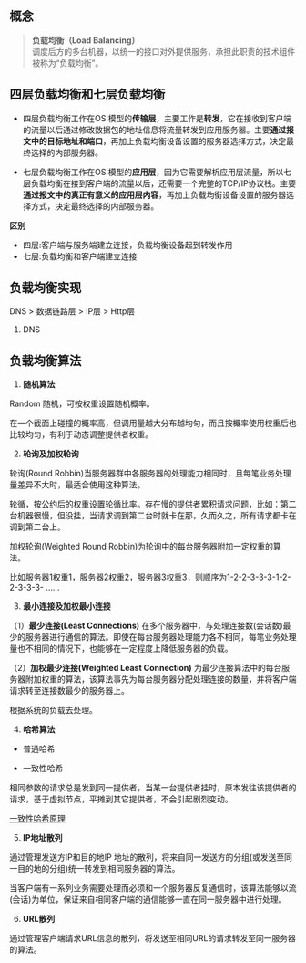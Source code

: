## 概念
>**负载均衡（Load Balancing）**  
>调度后方的多台机器，以统一的接口对外提供服务，承担此职责的技术组件被称为“负载均衡”。
## 四层负载均衡和七层负载均衡
* 四层负载均衡工作在OSI模型的**传输层**，主要工作是**转发**，它在接收到客户端的流量以后通过修改数据包的地址信息将流量转发到应用服务器。主要**通过报文中的目标地址和端口**，再加上负载均衡设备设置的服务器选择方式，决定最终选择的内部服务器。

* 七层负载均衡工作在OSI模型的**应用层**，因为它需要解析应用层流量，所以七层负载均衡在接到客户端的流量以后，还需要一个完整的TCP/IP协议栈。主要**通过报文中的真正有意义的应用层内容**，再加上负载均衡设备设置的服务器选择方式，决定最终选择的内部服务器。

**区别**

* 四层:客户端与服务端建立连接，负载均衡设备起到转发作用
* 七层:负载均衡和客户端建立连接
## 负载均衡实现
DNS > 数据链路层 > IP层 > Http层

1. DNS


## 负载均衡算法

1. **随机算法**


Random 随机，可按权重设置随机概率。

在一个截面上碰撞的概率高，但调用量越大分布越均匀，而且按概率使用权重后也比较均匀，有利于动态调整提供者权重。  



2. **轮询及加权轮询**
   
轮询(Round Robbin)当服务器群中各服务器的处理能力相同时，且每笔业务处理量差异不大时，最适合使用这种算法。

轮循，按公约后的权重设置轮循比率。存在慢的提供者累积请求问题，比如：第二台机器很慢，但没挂，当请求调到第二台时就卡在那，久而久之，所有请求都卡在调到第二台上。

加权轮询(Weighted Round Robbin)为轮询中的每台服务器附加一定权重的算法。

比如服务器1权重1，服务器2权重2，服务器3权重3，则顺序为1-2-2-3-3-3-1-2-2-3-3-3- ……


3. **最小连接及加权最小连接**

（1）**最少连接(Least Connections)** 在多个服务器中，与处理连接数(会话数)最少的服务器进行通信的算法。即使在每台服务器处理能力各不相同，每笔业务处理量也不相同的情况下，也能够在一定程度上降低服务器的负载。

（2）**加权最少连接(Weighted Least Connection)** 为最少连接算法中的每台服务器附加权重的算法，该算法事先为每台服务器分配处理连接的数量，并将客户端请求转至连接数最少的服务器上。

根据系统的负载去处理。

4. **哈希算法**

* 普通哈希

* 一致性哈希

相同参数的请求总是发到同一提供者，当某一台提供者挂时，原本发往该提供者的请求，基于虚拟节点，平摊到其它提供者，不会引起剧烈变动。

[一致性哈希原理](https://kefeng.wang/2018/08/10/consistent-hashing/)

5. **IP地址散列**

通过管理发送方IP和目的地IP
地址的散列，将来自同一发送方的分组(或发送至同一目的地的分组)统一转发到相同服务器的算法。

当客户端有一系列业务需要处理而必须和一个服务器反复通信时，该算法能够以流(会话)为单位，保证来自相同客户端的通信能够一直在同一服务器中进行处理。

6. **URL散列**

通过管理客户端请求URL信息的散列，将发送至相同URL的请求转发至同一服务器的算法。